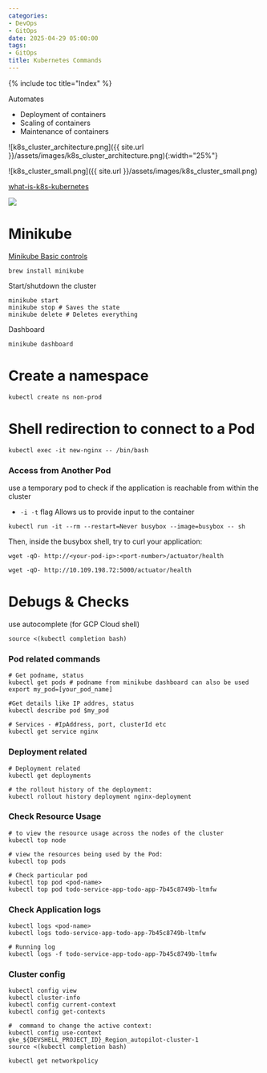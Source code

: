```yaml
---
categories:
- DevOps
- GitOps
date: 2025-04-29 05:00:00
tags:
- GitOps
title: Kubernetes Commands
---
```


{% include toc title="Index" %}

Automates
- Deployment of containers
- Scaling of containers
- Maintenance of containers

![k8s_cluster_architecture.png]({{ site.url }}/assets/images/k8s_cluster_architecture.png){:width="25%"}

![k8s_cluster_small.png]({{ site.url }}/assets/images/k8s_cluster_small.png)

[what-is-k8s-kubernetes](https://github.com/ByteByteGoHq/system-design-101?tab=readme-ov-file#what-is-k8s-kubernetes)

![](https://www.youtube.com/watch?v=TlHvYWVUZyc)

# Minikube
[Minikube Basic controls](https://minikube.sigs.k8s.io/docs/handbook/controls/)

```shell
brew install minikube
```

Start/shutdown the cluster
```shell
minikube start
minikube stop # Saves the state
minikube delete # Deletes everything
```

Dashboard
```shell
minikube dashboard
```

# Create a namespace
```shell
kubectl create ns non-prod
```

# Shell redirection to connect to a Pod
```shell
kubectl exec -it new-nginx -- /bin/bash
```

### Access from Another Pod
use a temporary pod to check if the application is reachable from within the
cluster
- `-i -t` flag Allows us to provide input to the container
```shell
kubectl run -it --rm --restart=Never busybox --image=busybox -- sh
```

Then, inside the busybox shell, try to curl your application:
```shell
wget -qO- http://<your-pod-ip>:<port-number>/actuator/health

wget -qO- http://10.109.198.72:5000/actuator/health
```

# Debugs & Checks 
use autocomplete (for GCP Cloud shell)
```shell
source <(kubectl completion bash)
```

### Pod related commands
```shell
# Get podname, status
kubectl get pods # podname from minikube dashboard can also be used
export my_pod=[your_pod_name]

#Get details like IP addres, status
kubectl describe pod $my_pod

# Services - #IpAddress, port, clusterId etc
kubectl get service nginx
```

### Deployment related
```shell
# Deployment related
kubectl get deployments

# the rollout history of the deployment:
kubectl rollout history deployment nginx-deployment
```

### Check Resource Usage
```shell
# to view the resource usage across the nodes of the cluster
kubectl top node

# view the resources being used by the Pod:
kubectl top pods

# Check particular pod
kubectl top pod <pod-name>
kubectl top pod todo-service-app-todo-app-7b45c8749b-ltmfw
```

### Check Application logs

```shell
kubectl logs <pod-name>
kubectl logs todo-service-app-todo-app-7b45c8749b-ltmfw

# Running log
kubectl logs -f todo-service-app-todo-app-7b45c8749b-ltmfw
```

### Cluster config
```shell
kubectl config view
kubectl cluster-info
kubectl config current-context
kubectl config get-contexts

#  command to change the active context:
kubectl config use-context gke_${DEVSHELL_PROJECT_ID}_Region_autopilot-cluster-1
source <(kubectl completion bash)
```


```shell
kubectl get networkpolicy


```